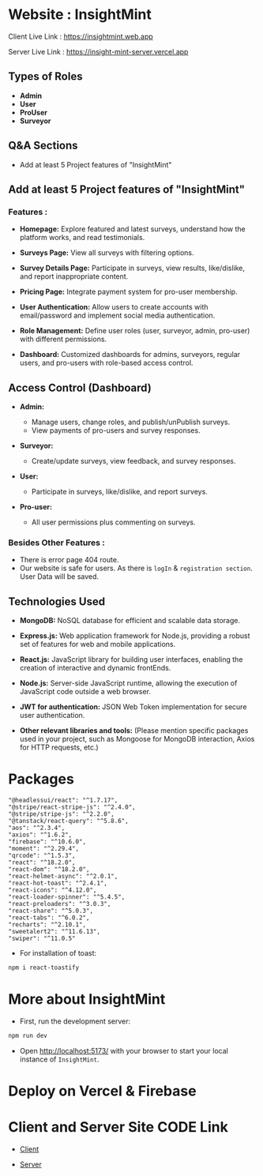 # Website : InsightMint

Client Live Link : https://insightmint.web.app

Server Live Link : https://insight-mint-server.vercel.app

## Types of Roles
- **Admin**
- **User**
- **ProUser**
- **Surveyor**

<!-- # Admin: Email:: oishi@admin.com -->
<!-- # Admin Password:: oishi@admin.com -->


## Q&A Sections
- Add at least 5 Project features of "InsightMint"

## Add at least 5 Project features of "InsightMint"

### Features :

- **Homepage:** Explore featured and latest surveys, understand how the platform works, and read testimonials.

- **Surveys Page:** View all surveys with filtering options.

- **Survey Details Page:** Participate in surveys, view results, like/dislike, and report inappropriate content.

- **Pricing Page:** Integrate payment system for pro-user membership.

- **User Authentication:** Allow users to create accounts with email/password and implement social media authentication.

- **Role Management:** Define user roles (user, surveyor, admin, pro-user) with different permissions.

- **Dashboard:** Customized dashboards for admins, surveyors, regular users, and pro-users with role-based access control.

## Access Control (Dashboard)
- **Admin:**
  - Manage users, change roles, and publish/unPublish surveys.
  - View payments of pro-users and survey responses.

- **Surveyor:**
  - Create/update surveys, view feedback, and survey responses.

- **User:**
  - Participate in surveys, like/dislike, and report surveys.

- **Pro-user:**
  - All user permissions plus commenting on surveys.

### Besides Other Features :
* There is error page 404 route.
* Our website is safe for users. As there is `logIn` & `registration section`. User Data will be saved.

<!-- ## Challenges I have faced for the Backend:
- **Admin Issue:** One issue I encountered was setting up the admin role. Initially, I faced a minor hurdle due to an oversight on my part. I manually added a `role` field with the value `admin` in the database collection named `users_collection`. Once rectified, the creation of the admin email and password proceeded smoothly. -->


## Technologies Used 
- **MongoDB:** NoSQL database for efficient and scalable data storage.

- **Express.js:** Web application framework for Node.js, providing a robust set of features for web and mobile applications.

- **React.js:** JavaScript library for building user interfaces, enabling the creation of interactive and dynamic frontEnds.

- **Node.js:** Server-side JavaScript runtime, allowing the execution of JavaScript code outside a web browser.

- **JWT for authentication:** JSON Web Token implementation for secure user authentication.

- **Other relevant libraries and tools:** (Please mention specific packages used in your project, such as Mongoose for MongoDB interaction, Axios for HTTP requests, etc.)

# Packages 
    "@headlessui/react": "^1.7.17",
    "@stripe/react-stripe-js": "^2.4.0",
    "@stripe/stripe-js": "^2.2.0",
    "@tanstack/react-query": "^5.8.6",
    "aos": "^2.3.4",
    "axios": "^1.6.2",
    "firebase": "^10.6.0",
    "moment": "^2.29.4",
    "qrcode": "^1.5.3",
    "react": "^18.2.0",
    "react-dom": "^18.2.0",
    "react-helmet-async": "^2.0.1",
    "react-hot-toast": "^2.4.1",
    "react-icons": "^4.12.0",
    "react-loader-spinner": "^5.4.5",
    "react-preloaders": "^3.0.3",
    "react-share": "^5.0.3",
    "react-tabs": "^6.0.2",
    "recharts": "^2.10.1",
    "sweetalert2": "^11.6.13",
    "swiper": "^11.0.5"




* For installation of toast:
```bash
npm i react-toastify
```


# More about InsightMint
* First, run the development server:

```bash
npm run dev
```
* Open [http://localhost:5173/](http://localhost:5173/) with your browser to start your local instance of `InsightMint`.


# Deploy on Vercel & Firebase

# Client and Server Site CODE Link

- [Client](https://github.com/Ateka-Oishi/polling-survey-client) 

- [Server](https://github.com/Ateka-Oishi/polling-survey-server)

